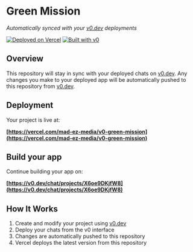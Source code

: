 # Green Mission

*Automatically synced with your [v0.dev](https://v0.dev) deployments*

[![Deployed on Vercel](https://img.shields.io/badge/Deployed%20on-Vercel-black?style=for-the-badge&logo=vercel)](https://vercel.com/mad-ez-media/v0-green-mission)
[![Built with v0](https://img.shields.io/badge/Built%20with-v0.dev-black?style=for-the-badge)](https://v0.dev/chat/projects/X6oe9DKjfW8)

## Overview

This repository will stay in sync with your deployed chats on [v0.dev](https://v0.dev).
Any changes you make to your deployed app will be automatically pushed to this repository from [v0.dev](https://v0.dev).

## Deployment

Your project is live at:

**[https://vercel.com/mad-ez-media/v0-green-mission](https://vercel.com/mad-ez-media/v0-green-mission)**

## Build your app

Continue building your app on:

**[https://v0.dev/chat/projects/X6oe9DKjfW8](https://v0.dev/chat/projects/X6oe9DKjfW8)**

## How It Works

1. Create and modify your project using [v0.dev](https://v0.dev)
2. Deploy your chats from the v0 interface
3. Changes are automatically pushed to this repository
4. Vercel deploys the latest version from this repository